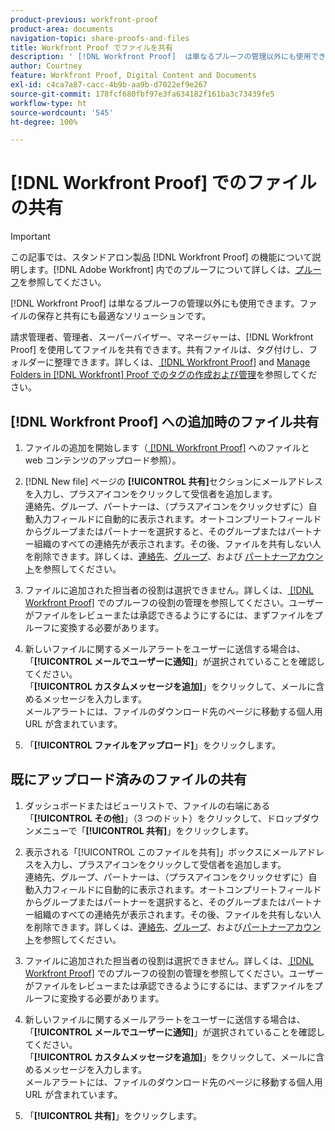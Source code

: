 ```yaml
---
product-previous: workfront-proof
product-area: documents
navigation-topic: share-proofs-and-files
title: Workfront Proof でファイルを共有
description: ' [!DNL Workfront Proof]  は単なるプルーフの管理以外にも使用できます。ファイルの保存と共有にも最適なソリューションです。'
author: Courtney
feature: Workfront Proof, Digital Content and Documents
exl-id: c4ca7a87-cacc-4b9b-aa9b-d7022ef9e267
source-git-commit: 178fcf680fbf97e3fa634182f161ba3c73439fe5
workflow-type: ht
source-wordcount: '545'
ht-degree: 100%

---
```


# [!DNL Workfront Proof] でのファイルの共有 

>[!IMPORTANT]
>
>この記事では、スタンドアロン製品 [!DNL Workfront Proof] の機能について説明します。[!DNL Adobe Workfront] 内でのプルーフについて詳しくは、[プルーフ](../../../review-and-approve-work/proofing/proofing.md)を参照してください。

[!DNL Workfront Proof] は単なるプルーフの管理以外にも使用できます。ファイルの保存と共有にも最適なソリューションです。

請求管理者、管理者、スーパーバイザー、マネージャーは、[!DNL Workfront Proof] を使用してファイルを共有できます。共有ファイルは、タグ付けし、フォルダーに整理できます。詳しくは、[ [!DNL Workfront Proof]](../../../workfront-proof/wp-work-proofsfiles/organize-your-work/create-and-manage-tags.md) and [Manage Folders in [!DNL Workfront]  Proof でのタグの作成および管理](../../../workfront-proof/wp-work-proofsfiles/organize-your-work/manage-folders.md)を参照してください。

## [!DNL Workfront Proof] への追加時のファイル共有

1. ファイルの追加を開始します（[ [!DNL Workfront Proof]](../../../workfront-proof/wp-work-proofsfiles/create-proofs-and-files/upload-files-web-content.md) へのファイルと web コンテンツのアップロード参照）。
1. [!DNL New file] ページの **[!UICONTROL 共有]**&#x200B;セクションにメールアドレスを入力し、プラスアイコンをクリックして受信者を追加します。\
   連絡先、グループ、パートナーは、（プラスアイコンをクリックせずに）自動入力フィールドに自動的に表示されます。オートコンプリートフィールドからグループまたはパートナーを選択すると、そのグループまたはパートナー組織のすべての連絡先が表示されます。その後、ファイルを共有しない人を削除できます。詳しくは、[連絡先](https://support.workfront.com/hc/ja-jp/sections/115000920808-Contacts)、[グループ](https://support.workfront.com/hc/ja-jp/sections/115000920828-Groups)、および [パートナーアカウント](https://support.workfront.com/hc/ja-jp/sections/115000912107-Partner-accounts)を参照してください。

1. ファイルに追加された担当者の役割は選択できません。詳しくは、[ [!DNL Workfront Proof]](../../../workfront-proof/wp-work-proofsfiles/share-proofs-and-files/manage-proof-roles.md) でのプルーフの役割の管理を参照してください。ユーザーがファイルをレビューまたは承認できるようにするには、まずファイルをプルーフに変換する必要があります。
1. 新しいファイルに関するメールアラートをユーザーに送信する場合は、「**[!UICONTROL メールでユーザーに通知]**」が選択されていることを確認してください。\
   「**[!UICONTROL カスタムメッセージを追加]**」をクリックして、メールに含めるメッセージを入力します。\
   メールアラートには、ファイルのダウンロード先のページに移動する個人用 URL が含まれています。

1. 「**[!UICONTROL ファイルをアップロード]**」をクリックします。

## 既にアップロード済みのファイルの共有

1. ダッシュボードまたはビューリストで、ファイルの右端にある「**[!UICONTROL その他]**」（3 つのドット）をクリックして、ドロップダウンメニューで「**[!UICONTROL 共有]**」をクリックします。

1. 表示される「[!UICONTROL このファイルを共有]」ボックスにメールアドレスを入力し、プラスアイコンをクリックして受信者を追加します。\
   連絡先、グループ、パートナーは、（プラスアイコンをクリックせずに）自動入力フィールドに自動的に表示されます。オートコンプリートフィールドからグループまたはパートナーを選択すると、そのグループまたはパートナー組織のすべての連絡先が表示されます。その後、ファイルを共有しない人を削除できます。詳しくは、[連絡先](https://support.workfront.com/hc/ja-jp/sections/115000920808-Contacts)、[グループ](https://support.workfront.com/hc/ja-jp/sections/115000920828-Groups)、および[パートナーアカウント](https://support.workfront.com/hc/ja-jp/sections/115000912107-Partner-accounts)を参照してください。

1. ファイルに追加された担当者の役割は選択できません。詳しくは、[ [!DNL Workfront Proof]](../../../workfront-proof/wp-work-proofsfiles/share-proofs-and-files/manage-proof-roles.md) でのプルーフの役割の管理を参照してください。ユーザーがファイルをレビューまたは承認できるようにするには、まずファイルをプルーフに変換する必要があります。
1. 新しいファイルに関するメールアラートをユーザーに送信する場合は、「**[!UICONTROL メールでユーザーに通知]**」が選択されていることを確認してください。\
   「**[!UICONTROL カスタムメッセージを追加]**」をクリックして、メールに含めるメッセージを入力します。\
   メールアラートには、ファイルのダウンロード先のページに移動する個人用 URL が含まれています。

1. 「**[!UICONTROL 共有]**」をクリックします。
